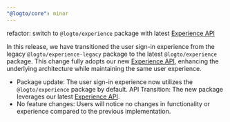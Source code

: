 ```yaml
---
"@logto/core": minor
---
```


refactor: switch to `@logto/experience` package with latest [Experience API](https://openapi.logto.io/group/endpoint-experience)

In this release, we have transitioned the user sign-in experience from the legacy `@logto/experience-legacy` package to the latest `@logto/experience` package. This change fully adopts our new [Experience API](https://openapi.logto.io/group/endpoint-experience), enhancing the underlying architecture while maintaining the same user experience.

- Package update: The user sign-in experience now utilizes the `@logto/experience` package by default.
  API Transition: The new package leverages our latest [Experience API](https://openapi.logto.io/group/endpoint-experience).
- No feature changes: Users will notice no changes in functionality or experience compared to the previous implementation.
